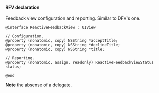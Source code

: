 #### RFV declaration

Feedback view configuration and reporting. Similar to DFV's one.

```objc
@interface ReactiveFeedbackView : UIView

// Configuration.
@property (nonatomic, copy) NSString *acceptTitle;
@property (nonatomic, copy) NSString *declineTitle;
@property (nonatomic, copy) NSString *title;

// Reporting.
@property (nonatomic, assign, readonly) ReactiveFeedbackViewStatus status;

@end
```

**Note** the absense of a delegate.

